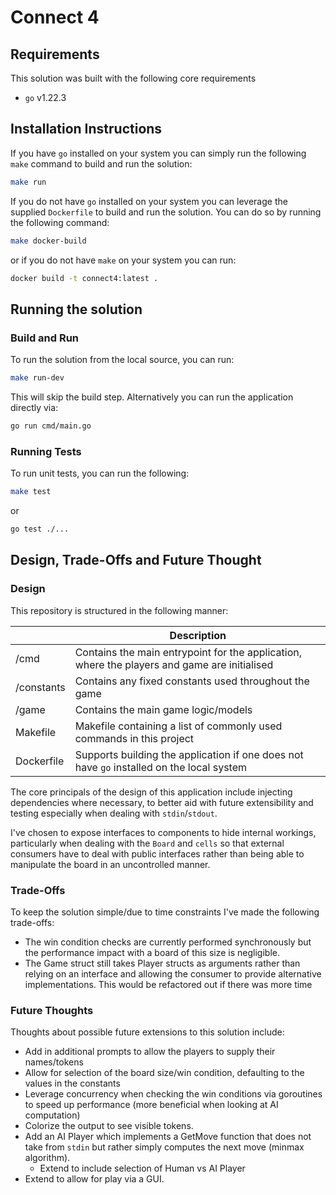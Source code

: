 # Connect 4

## Requirements

This solution was built with the following core requirements

* `go` v1.22.3

## Installation Instructions

If you have `go` installed on your system you can simply run the following `make` command to build and run the solution:

```bash
make run
```

If you do not have `go` installed on your system you can leverage the supplied `Dockerfile` to build and run the solution.  You can do so by running the following command:

```bash
make docker-build
```

or if you do not have `make` on your system you can run:

```bash
docker build -t connect4:latest .
```

## Running the solution

### Build and Run

To run the solution from the local source, you can run:

```bash
make run-dev
```

This will skip the build step.  Alternatively you can run the application directly via:

```bash
go run cmd/main.go
```

### Running Tests

To run unit tests, you can run the following:

```bash
make test
```

or

```bash
go test ./...
```

## Design, Trade-Offs and Future Thought

### Design

This repository is structured in the following manner:

|           | Description                                                                                                                                    |
| --------- | ---------------------------------------------------------------------------------------------------------------------------------------------- |
| /cmd      | Contains the main entrypoint for the application, where the players and game are initialised                                                   |
| /constants| Contains any fixed constants used throughout the game                                                                                          |
| /game     | Contains the main game logic/models                                                                                                            |
| Makefile  | Makefile containing a list of commonly used commands in this project                                                                           |
| Dockerfile| Supports building the application if one does not have `go` installed on the local system                                                      |

The core principals of the design of this application include injecting dependencies where necessary, to better aid with future extensibility and testing especially when dealing with `stdin`/`stdout`.

I've chosen to expose interfaces to components to hide internal workings, particularly when dealing with the `Board` and `cells` so that external consumers have to deal with public interfaces rather than being able to manipulate the board in an uncontrolled manner.

### Trade-Offs

To keep the solution simple/due to time constraints I've made the following trade-offs:

* The win condition checks are currently performed synchronously but the performance impact with a board of this size is negligible.
* The Game struct still takes Player structs as arguments rather than relying on an interface and allowing the consumer to provide alternative implementations.  This would be refactored out if there was more time 

### Future Thoughts

Thoughts about possible future extensions to this solution include:

* Add in additional prompts to allow the players to supply their names/tokens
* Allow for selection of the board size/win condition, defaulting to the values in the constants
* Leverage concurrency when checking the win conditions via goroutines to speed up performance (more beneficial when looking at AI computation)
* Colorize the output to see visible tokens.
* Add an AI Player which implements a GetMove function that does not take from `stdin` but rather simply computes the next move (minmax algorithm).
  * Extend to include selection of Human vs AI Player
* Extend to allow for play via a GUI.